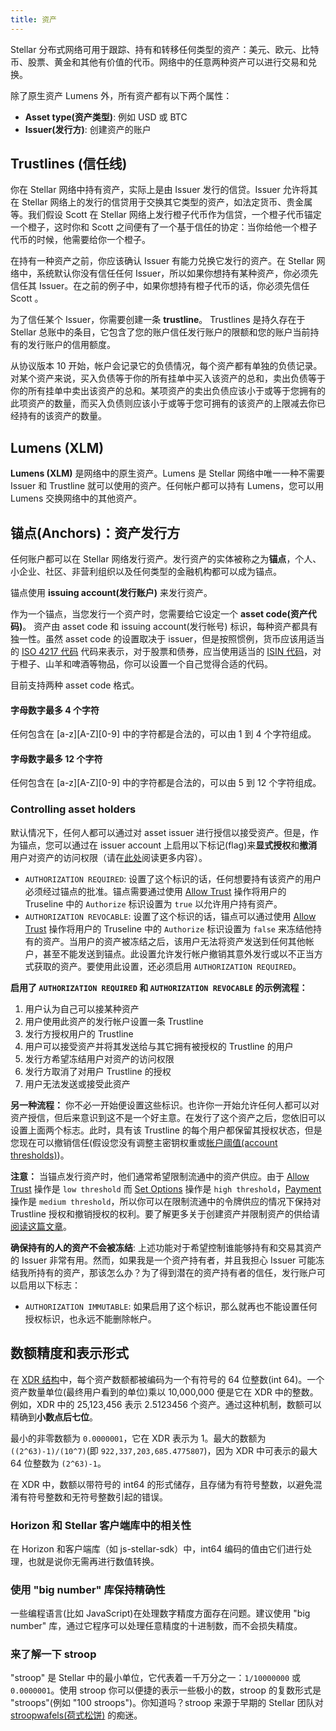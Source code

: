 ```yaml
---
title: 资产
---
```


Stellar 分布式网络可用于跟踪、持有和转移任何类型的资产：美元、欧元、比特币、股票、黄金和其他有价值的代币。网络中的任意两种资产可以进行交易和兑换。

除了原生资产 Lumens 外，所有资产都有以下两个属性：
- **Asset type(资产类型)**: 例如 USD 或 BTC
- **Issuer(发行方)**: 创建资产的账户

## Trustlines (信任线)
你在 Stellar 网络中持有资产，实际上是由 Issuer 发行的信贷。Issuer 允许将其在 Stellar 网络上的发行的信贷用于交换其它类型的资产，如法定货币、贵金属等。我们假设 Scott 在 Stellar 网络上发行橙子代币作为信贷，一个橙子代币锚定一个橙子，这时你和 Scott 之间便有了一个基于信任的协定：当你给他一个橙子代币的时候，他需要给你一个橙子。

在持有一种资产之前，你应该确认 Issuer 有能力兑换它发行的资产。在 Stellar 网络中，系统默认你没有信任任何 Issuer，所以如果你想持有某种资产，你必须先信任其 Issuer。在之前的例子中，如果你想持有橙子代币的话，你必须先信任 Scott 。

为了信任某个 Issuer，你需要创建一条 **trustline**。 Trustlines 是持久存在于 Stellar 总账中的条目，它包含了您的账户信任发行账户的限额和您的账户当前持有的发行账户的信用额度。

从协议版本 10 开始，帐户会记录它的负债情况，每个资产都有单独的负债记录。对某个资产来说，买入负债等于你的所有挂单中买入该资产的总和，卖出负债等于你的所有挂单中卖出该资产的总和。某项资产的卖出负债应该小于或等于您拥有的此项资产的数量，而买入负债则应该小于或等于您可拥有的该资产的上限减去你已经持有的该资产的数量。

## Lumens (XLM)
**Lumens (XLM)** 是网络中的原生资产。Lumens 是 Stellar 网络中唯一一种不需要 Issuer 和 Trustline 就可以使用的资产。任何帐户都可以持有 Lumens，您可以用 Lumens 交换网络中的其他资产。

## 锚点(Anchors)：资产发行方
任何账户都可以在 Stellar 网络发行资产。发行资产的实体被称之为**锚点**，个人、小企业、社区、非营利组织以及任何类型的金融机构都可以成为锚点。

锚点使用 **issuing account(发行账户)** 来发行资产。

作为一个锚点，当您发行一个资产时，您需要给它设定一个 **asset code(资产代码)**。 资产由 asset code 和 issuing account(发行帐号) 标识，每种资产都具有独一性。虽然 asset code 的设置取决于 issuer，但是按照惯例，货币应该用适当的 [ISO 4217 代码](https://en.wikipedia.org/wiki/ISO_4217) 代码来表示，对于股票和债券，应当使用适当的 [ISIN 代码](https://en.wikipedia.org/wiki/International_Securities_Identification_Number)，对于橙子、山羊和啤酒等物品，你可以设置一个自己觉得合适的代码。

目前支持两种 asset code 格式。

#### 字母数字最多 4 个字符
任何包含在 [a-z][A-Z][0-9] 中的字符都是合法的，可以由 1 到 4 个字符组成。

#### 字母数字最多 12 个字符
任何包含在 [a-z][A-Z][0-9] 中的字符都是合法的，可以由 5 到 12 个字符组成。

### Controlling asset holders
默认情况下，任何人都可以通过对 asset issuer 进行授信以接受资产。但是，作为锚点，您可以通过在 issuer account 上启用以下标记(flag)来**显式授权**和**撤消**用户对资产的访问权限（请在[此处](https://www.stellar.org/developers/guides/concepts/accounts.html#flags)阅读更多内容）。

* `AUTHORIZATION REQUIRED`: 设置了这个标识的话，任何想要持有该资产的用户必须经过锚点的批准。锚点需要通过使用 [Allow Trust](./list-of-operations.md#allow-trust) 操作将用户的 Truseline 中的  `Authorize` 标识设置为 `true` 以允许用户持有资产。
* `AUTHORIZATION REVOCABLE`: 设置了这个标识的话，锚点可以通过使用 [Allow Trust](./list-of-operations.md#allow-trust) 操作将用户的 Truseline 中的 `Authorize` 标识设置为 `false` 来冻结他持有的资产。当用户的资产被冻结之后，该用户无法将资产发送到任何其他帐户，甚至不能发送到锚点。此设置允许发行帐户撤销其意外发行或以不正当方式获取的资产。要使用此设置，还必须启用 `AUTHORIZATION REQUIRED`。

**启用了 `AUTHORIZATION REQUIRED` 和 `AUTHORIZATION REVOCABLE` 的示例流程：**
1. 用户认为自己可以接某种资产
2. 用户使用此资产的发行帐户设置一条 Trustline
3. 发行方授权用户的 Trustline
4. 用户可以接受资产并将其发送给与其它拥有被授权的 Trustline 的用户
5. 发行方希望冻结用户对资产的访问权限
6. 发行方取消了对用户 Trustline 的授权
7. 用户无法发送或接受此资产

**另一种流程：** 你不必一开始便设置这些标识。也许你一开始允许任何人都可以对资产授信，但后来意识到这不是一个好主意。在发行了这个资产之后，您依旧可以设置上面两个标志。此时，具有该 Trustline 的每个用户都保留其授权状态，但是您现在可以撤销信任(假设您没有调整主密钥权重或[帐户阈值(account thresholds)](./multi-sig.md#thresholds))。

**注意：** 当锚点发行资产时，他们通常希望限制流通中的资产供应。由于 [Allow Trust](./list-of-operations.md#allow-trust) 操作是 `low threshold` 而 [Set Options](./list-of-operations.md#set-options) 操作是  `high threshold`，[Payment](./list-of-operations.md#payment) 操作是 `medium threshold`，所以你可以在限制流通中的令牌供应的情况下保持对 Trustline 授权和撤销授权的权利。要了解更多关于创建资产并限制资产的供给请[阅读这篇文章](../walkthroughs/custom-assets.md#optional-transaction-a-limit-token-supply)。

**确保持有的人的资产不会被冻结**: 上述功能对于希望控制谁能够持有和交易其资产的 Issuer 非常有用。然而，如果我是一个资产持有者，并且我担心 Issuer 可能冻结我所持有的资产，那该怎么办？为了得到潜在的资产持有者的信任，发行账户可以启用以下标志：

* `AUTHORIZATION IMMUTABLE`: 如果启用了这个标识，那么就再也不能设置任何授权标识，也永远不能删除帐户。

## 数额精度和表示形式
在 [XDR 结构](https://www.stellar.org/developers/horizon/learn/xdr.html)中，每个资产数额都被编码为一个有符号的 64 位整数(int 64)。一个资产数量单位(最终用户看到的单位)乘以 10,000,000 便是它在 XDR 中的整数。例如，XDR 中的 25,123,456 表示 2.5123456 个资产。通过这种机制，数额可以精确到**小数点后七位**。

最小的非零数额为 `0.0000001`，它在 XDR 表示为 1。最大的数额为 `((2^63)-1)/(10^7)`(即 `922,337,203,685.4775807`)，因为 XDR 中可表示的最大 64 位整数为 `(2^63)-1`。

在 XDR 中，数额以带符号的 int64 的形式储存，且存储为有符号整数，以避免混淆有符号整数和无符号整数引起的错误。

### Horizo​​n 和 Stellar 客户端库中的相关性
在 Horizo​​n 和客户端库（如 js-stellar-sdk）中，int64 编码的值由它们进行处理，也就是说你无需再进行数值转换。

### 使用 "big number" 库保持精确性
一些编程语言(比如 JavaScript)在处理数字精度方面存在问题。建议使用 "big number" 库，通过它程序可以处理任意精度的十进制数，而不会损失精度。

### 来了解一下 stroop
"stroop" 是 Stellar 中的最小单位，它代表着一千万分之一：`1/10000000` 或 `0.0000001`。使用 stroop 你可以便捷的表示一些极小的数，stroop 的复数形式是 "stroops"(例如 "100 stroops")。你知道吗？stroop 来源于早期的 Stellar 团队对 [stroopwafels(荷式松饼)](https://en.wikipedia.org/wiki/Stroopwafel) 的痴迷。

